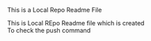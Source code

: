 This is a Local Repo Readme File
<p>This is Local REpo Readme file which is created <br> To check the push command </p>